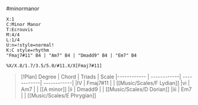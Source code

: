 #minormanor 
```music-abc
X:1
C:Minor Manor
T:Ecrouvis
M:4/4
L:1/4
U:n=!style=normal!
K:C style=rhythm
"Fmaj7#11" B4 | "Am7" B4 | "Dmadd9" B4 | "Em7" B4
```

```jtab
%X/X.8/1.7/3.5/5.0/#11.X/X[Fmaj7#11]
```

> [!Plan]
Degree | Chord | Triads  | Scale 
|------------ | ------------| ------------| ------------| 
|IV | Fmaj7#11 | | [[Music/Scales/F Lydian]]
|vi | Am7 | | [[A minor]]
|ii | Dmadd9 |  | [[Music/Scales/D Dorian]]
|iii | Em7 |  | [[Music/Scales/E Phrygian]]


